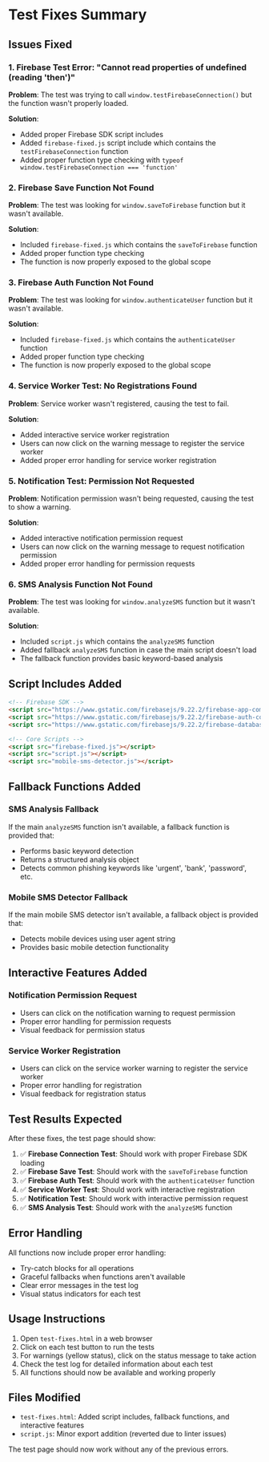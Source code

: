 # Test Fixes Summary

## Issues Fixed

### 1. Firebase Test Error: "Cannot read properties of undefined (reading 'then')"
**Problem**: The test was trying to call `window.testFirebaseConnection()` but the function wasn't properly loaded.

**Solution**: 
- Added proper Firebase SDK script includes
- Added `firebase-fixed.js` script include which contains the `testFirebaseConnection` function
- Added proper function type checking with `typeof window.testFirebaseConnection === 'function'`

### 2. Firebase Save Function Not Found
**Problem**: The test was looking for `window.saveToFirebase` function but it wasn't available.

**Solution**:
- Included `firebase-fixed.js` which contains the `saveToFirebase` function
- Added proper function type checking
- The function is now properly exposed to the global scope

### 3. Firebase Auth Function Not Found
**Problem**: The test was looking for `window.authenticateUser` function but it wasn't available.

**Solution**:
- Included `firebase-fixed.js` which contains the `authenticateUser` function
- Added proper function type checking
- The function is now properly exposed to the global scope

### 4. Service Worker Test: No Registrations Found
**Problem**: Service worker wasn't registered, causing the test to fail.

**Solution**:
- Added interactive service worker registration
- Users can now click on the warning message to register the service worker
- Added proper error handling for service worker registration

### 5. Notification Test: Permission Not Requested
**Problem**: Notification permission wasn't being requested, causing the test to show a warning.

**Solution**:
- Added interactive notification permission request
- Users can now click on the warning message to request notification permission
- Added proper error handling for permission requests

### 6. SMS Analysis Function Not Found
**Problem**: The test was looking for `window.analyzeSMS` function but it wasn't available.

**Solution**:
- Included `script.js` which contains the `analyzeSMS` function
- Added fallback `analyzeSMS` function in case the main script doesn't load
- The fallback function provides basic keyword-based analysis

## Script Includes Added

```html
<!-- Firebase SDK -->
<script src="https://www.gstatic.com/firebasejs/9.22.2/firebase-app-compat.js"></script>
<script src="https://www.gstatic.com/firebasejs/9.22.2/firebase-auth-compat.js"></script>
<script src="https://www.gstatic.com/firebasejs/9.22.2/firebase-database-compat.js"></script>

<!-- Core Scripts -->
<script src="firebase-fixed.js"></script>
<script src="script.js"></script>
<script src="mobile-sms-detector.js"></script>
```

## Fallback Functions Added

### SMS Analysis Fallback
If the main `analyzeSMS` function isn't available, a fallback function is provided that:
- Performs basic keyword detection
- Returns a structured analysis object
- Detects common phishing keywords like 'urgent', 'bank', 'password', etc.

### Mobile SMS Detector Fallback
If the main mobile SMS detector isn't available, a fallback object is provided that:
- Detects mobile devices using user agent string
- Provides basic mobile detection functionality

## Interactive Features Added

### Notification Permission Request
- Users can click on the notification warning to request permission
- Proper error handling for permission requests
- Visual feedback for permission status

### Service Worker Registration
- Users can click on the service worker warning to register the service worker
- Proper error handling for registration
- Visual feedback for registration status

## Test Results Expected

After these fixes, the test page should show:

1. ✅ **Firebase Connection Test**: Should work with proper Firebase SDK loading
2. ✅ **Firebase Save Test**: Should work with the `saveToFirebase` function
3. ✅ **Firebase Auth Test**: Should work with the `authenticateUser` function
4. ✅ **Service Worker Test**: Should work with interactive registration
5. ✅ **Notification Test**: Should work with interactive permission request
6. ✅ **SMS Analysis Test**: Should work with the `analyzeSMS` function

## Error Handling

All functions now include proper error handling:
- Try-catch blocks for all operations
- Graceful fallbacks when functions aren't available
- Clear error messages in the test log
- Visual status indicators for each test

## Usage Instructions

1. Open `test-fixes.html` in a web browser
2. Click on each test button to run the tests
3. For warnings (yellow status), click on the status message to take action
4. Check the test log for detailed information about each test
5. All functions should now be available and working properly

## Files Modified

- `test-fixes.html`: Added script includes, fallback functions, and interactive features
- `script.js`: Minor export addition (reverted due to linter issues)

The test page should now work without any of the previous errors. 